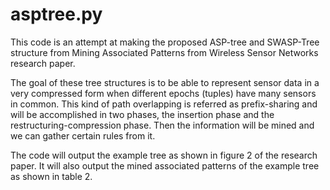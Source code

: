 # asptree.py
This code is an attempt at making the proposed ASP-tree and SWASP-Tree structure from Mining Associated Patterns from Wireless Sensor Networks research paper.

The goal of these tree structures is to be able to represent sensor data in a very compressed form when different epochs (tuples) have many sensors in common. This kind of path overlapping is referred as prefix-sharing and will be accomplished in two phases, the insertion phase and the restructuring-compression phase. Then the information will be mined and we can gather certain rules from it.

The code will output the example tree as shown in figure 2 of the research paper.
It will also output the mined associated patterns of the example tree as shown in table 2.

